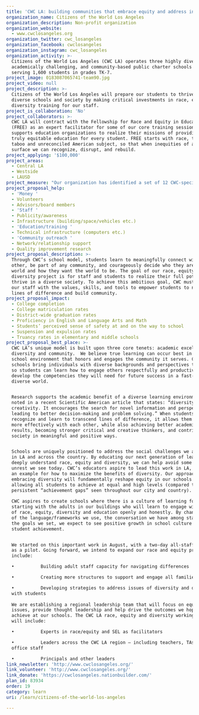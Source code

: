 ```yaml
---
title: 'CWC LA: building communities that embrace equity and address injustice'
organization_name: Citizens of the World Los Angeles
organization_description: Non-profit organization
organization_website:
  - www.cwclosangeles.org
organization_twitter: cwc_losangeles
organization_facebook: cwclosangeles
organization_instagram: cwc_losangeles
organization_activity: >-
  Citizens of the World Los Angeles (CWC LA) operates three highly diverse,
  academically challenging, and community-based public charter schools currently
  serving 1,600 students in grades TK-7.
project_image: 0183087065741-team90.jpg
project_video: null
project_description: >-
  Citizens of the World Los Angeles will prepare our students to thrive in our
  diverse schools and society by making critical investments in race, equity and
  diversity training for our staff.
project_is_collaboration: 'No'
project_collaborators: >-
  CWC LA will contract with the Fellowship for Race and Equity in Education
  (FREE) as an expert facilitator for some of our core training sessions. FREE
  supports education organizations to realize their missions of providing a
  truly equitable education for every student. FREE starts with race, the most
  taboo and unreconciled American subject, so that when inequities of any kind
  surface we can recognize, disrupt, and rebuild.
project_applying: '$100,000'
project_areas:
  - Central LA
  - Westside
  - LAUSD
project_measure: "Our organization has identified a set of 12 CWC-specific “dispositions” we aim to develop in our students. The dispositions are as follows:\n* Self: self-aware, response-able, confident, agile, courageous\n* Together: culturally competent, curious, empathetic, compassionate\n* World: systems thinker, global, scholarly\nAs CWC approaches learning with a strategic equity focus, we anticipate our graduates will more fully embody these 12 dispositions.\n\nAdditionally, we will define and measure success for this project using a variety of metrics pertaining to race and equity, including:\n\n•Teachers and Staff \n\t-Diverse hiring practices and talent pipelines\n\t-Modeling behavior of successfully engaging in crucial conversations about race and equity\n\t-Feedback from continuing education/PD/dialogue\n\t-Feedback on school culture\n\t-Shared understanding of definitions and key terms  (e.g., diversity)\n\n•Families\n\t-Feedback on school culture and access to the school community\n\t-Implementation of structures to ensure equitable parent voices\n\n•Students\n\t-Feedback on school culture\n\t-Observed student leadership and agency\n\t-Development of a plan to address issues of diversity and difference with students\n\t-Shared language and values among students"
project_proposal_help:
  - 'Money '
  - Volunteers
  - Advisors/board members
  - 'Staff '
  - Publicity/awareness
  - Infrastructure (building/space/vehicles etc.)
  - 'Education/training '
  - Technical infrastructure (computers etc.)
  - 'Community outreach '
  - Network/relationship support
  - Quality improvement research
project_proposal_description: >-
  Through CWC’s school model, students learn to meaningfully connect with each
  other, be part of any community, and courageously decide who they are in the
  world and how they want the world to be. The goal of our race, equity and
  diversity project is for staff and students to realize their full potential to
  thrive in a diverse society. To achieve this ambitious goal, CWC must equip
  our staff with the values, skills, and tools to empower students to navigate
  lines of difference and build community.
project_proposal_impact:
  - College completion
  - College matriculation rates
  - District-wide graduation rates
  - Proficiency in English and Language Arts and Math
  - Students’ perceived sense of safety at and on the way to school
  - Suspension and expulsion rates
  - Truancy rates in elementary and middle schools
project_proposal_best_place: >-
  CWC LA’s unique model is built upon three core tenets: academic excellence,
  diversity and community.  We believe true learning can occur best in a diverse
  school environment that honors and engages the community it serves. CWC
  schools bring individuals with diverse backgrounds and perspectives together,
  so students can learn how to engage others respectfully and productively, and
  develop the competencies they will need for future success in a fast-paced,
  diverse world.


  Research supports the academic benefit of a diverse learning environment, as
  noted in a recent Scientific American article that states: “diversity enhances
  creativity. It encourages the search for novel information and perspectives,
  leading to better decision-making and problem solving.” When students
  recognize and learn to transcend lines of difference, it allows them to work
  more effectively with each other, while also achieving better academic
  results, becoming stronger critical and creative thinkers, and contributing to
  society in meaningful and positive ways.


  Schools are uniquely positioned to address the social challenges we are facing
  in LA and across the country. By educating our next generation of leaders to
  deeply understand race, equity and diversity, we can help avoid some of the
  unrest we see today. CWC’s educators aspire to lead this work in LA, setting
  an example for how to maximize the benefits of diversity. Our approach to
  embracing diversity will fundamentally reshape equity in our schools by
  allowing all students to achieve at equal and high levels (compared to the
  persistent “achievement gaps” seen throughout our city and country).
   
  CWC aspires to create schools where there is a culture of learning for all,
  starting with the adults in our buildings who will learn to engage with issues
  of race, equity, diversity and education openly and honestly. By changing some
  of the language/frameworks we use, the conversation we have among staff and
  the goals we set, we expect to see positive growth in school culture and
  student achievement.


  We started on this important work in August, with a two-day all-staff training
  as a pilot. Going forward, we intend to expand our race and equity project to
  include:

  •          Building adult staff capacity for navigating differences

  •          Creating more structures to support and engage all families

  •          Developing strategies to address issues of diversity and difference
  with students
   
  We are establishing a regional leadership team that will focus on equity
  issues, provide thought leadership and help drive the outcomes we hope to
  achieve at our schools. The CWC LA race, equity and diversity working group
  will include:

  •          Experts in race/equity and SEL as facilitators

  •          Leaders across the CWC LA region – including teachers, TAs, and
  office staff

  •          Principals and other leaders
link_newsletter: 'http://www.cwclosangeles.org/'
link_volunteer: 'http://www.cwclosangeles.org/'
link_donate: 'https://cwclosangeles.nationbuilder.com/'
plan_id: 83934
order: 19
category: learn
uri: /learn/citizens-of-the-world-los-angeles

---
```

